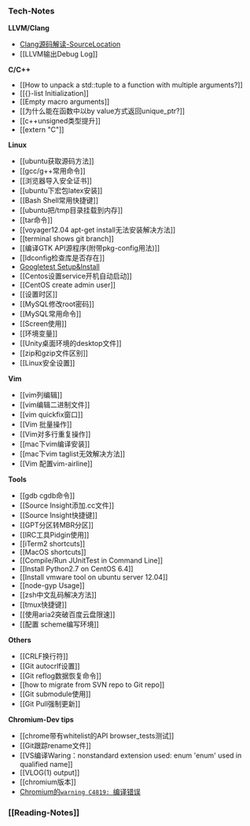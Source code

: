 ### Tech-Notes

**LLVM/Clang**
 * [Clang源码解读-SourceLocation](https://github.com/hokein/Wiki/wiki/%5BClang%E6%BA%90%E7%A0%81%E8%A7%A3%E8%AF%BB%5D-SourceLocation)
 * [[LLVM输出Debug Log]]

**C/C++**
 * [[How to unpack a std::tuple to a function with multiple arguments?]]
 * [[{}-list Initialization]]
 * [[Empty macro arguments]]
 * [[为什么能在函数中以by value方式返回unique_ptr?]]
 * [[c++unsigned类型提升]]
 * [[extern "C"]]

**Linux**
 * [[ubuntu获取源码方法]]
 * [[gcc/g++常用命令]]
 * [[浏览器导入安全证书]]
 * [[ubuntu下宏包latex安装]]
 * [[Bash Shell常用快捷键]]
 * [[ubuntu把/tmp目录挂载到内存]]
 * [[tar命令]]
 * [[voyager12.04 apt-get install无法安装解决方法]]
 * [[terminal shows git branch]]
 * [[编译GTK API源程序(附带pkg-config用法)]]
 * [[ldconfig检查库是否存在]]
 * [Googletest Setup&Install](https://github.com/hokein/Wiki/wiki/Googletest-Setup%26Install)
 * [[Centos设置service开机自动启动]]
 * [[CentOS create admin user]]
 * [[设置时区]]
 * [[MySQL修改root密码]]
 * [[MySQL常用命令]]
 * [[Screen使用]]
 * [[环境变量]]
 * [[Unity桌面环境的desktop文件]]
 * [[zip和gzip文件区别]]
 * [[Linux安全设置]]

**Vim**
 * [[vim列编辑]]
 * [[vim编辑二进制文件]]
 * [[vim quickfix窗口]]
 * [[Vim 批量操作]]
 * [[Vim对多行重复操作]]
 * [[mac下vim编译安装]]
 * [[mac下vim taglist无效解决方法]]
 * [[Vim 配置vim-airline]]
  
**Tools**
 * [[gdb cgdb命令]]
 * [[Source Insight添加.cc文件]]
 * [[Source Insight快捷键]]
 * [[GPT分区转MBR分区]]
 * [[IRC工具Pidgin使用]]
 * [[iTerm2 shortcuts]]
 * [[MacOS shortcuts]]
 * [[Compile/Run JUnitTest in Command Line]]
 * [[Install Python2.7 on CentOS 6.4]]
 * [[Install vmware tool on ubuntu server 12.04]]
 * [[node-gyp Usage]]
 * [[zsh中文乱码解决方法]]
 * [[tmux快捷键]]
 * [[使用aria2突破百度云盘限速]]
 * [[配置 scheme编写环境]]

**Others**
 * [[CRLF换行符]]
 * [[Git autocrlf设置]]
 * [[Git reflog数据恢复命令]]
 * [[how to migrate from SVN repo to Git repo]]
 * [[Git submodule使用]]
 * [[Git Pull强制更新]]

**Chromium-Dev tips**
* [[chrome带有whitelist的API browser_tests测试]]
* [[Git跟踪rename文件]]
* [[VS编译Waring：nonstandard extension used: enum 'enum' used in qualified name]]
* [[VLOG(1) output]]
* [[chromium版本]]
* [Chromium的`warning C4819: `编译错误](https://github.com/hokein/Wiki/wiki/Chromium%E7%9A%84%60warning-C4819%3A-%60%E7%BC%96%E8%AF%91%E9%94%99%E8%AF%AF)

### [[Reading-Notes]]